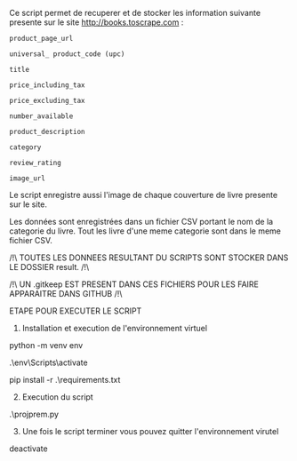Ce script permet de recuperer et de stocker les information suivante presente sur le site http://books.toscrape.com :

    product_page_url

    universal_ product_code (upc)

    title

    price_including_tax

    price_excluding_tax

    number_available

    product_description

    category

    review_rating

    image_url

Le script enregistre aussi l'image de chaque couverture de livre presente sur le site.

Les données sont enregistrées dans un fichier CSV portant le nom de la categorie du livre. Tout les livre d'une meme categorie sont dans le meme fichier CSV.


/!\ TOUTES LES DONNEES RESULTANT DU SCRIPTS SONT STOCKER DANS LE DOSSIER result. /!\

/!\ UN .gitkeep EST PRESENT DANS CES FICHIERS POUR LES FAIRE APPARAITRE DANS GITHUB /!\


ETAPE POUR EXECUTER LE SCRIPT
1. Installation et execution de l'environnement virtuel

python -m venv env

.\env\Scripts\activate

pip install -r .\requirements.txt

2. Execution du script

.\projprem.py

3. Une fois le script terminer vous pouvez quitter l'environnement virutel

deactivate
